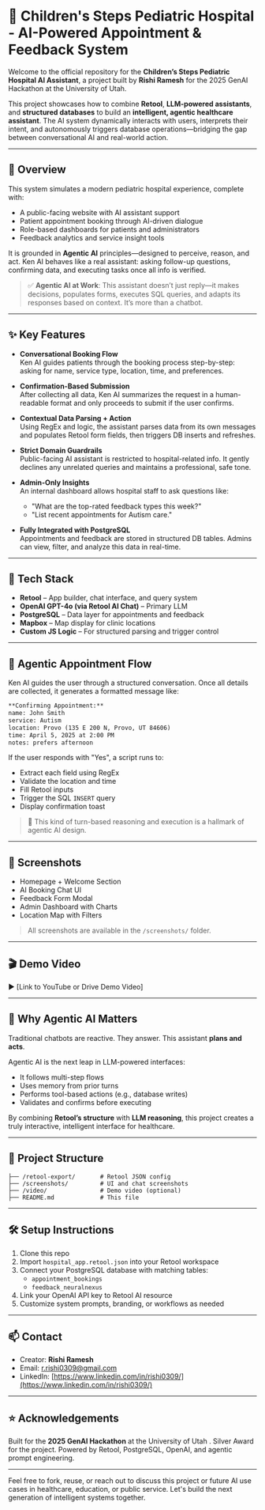 # 🏥 Children's Steps Pediatric Hospital - AI-Powered Appointment & Feedback System

Welcome to the official repository for the **Children’s Steps Pediatric Hospital AI Assistant**, a project built by **Rishi Ramesh** for the 2025 GenAI Hackathon at the University of Utah.

This project showcases how to combine **Retool**, **LLM-powered assistants**, and **structured databases** to build an **intelligent, agentic healthcare assistant**. The AI system dynamically interacts with users, interprets their intent, and autonomously triggers database operations—bridging the gap between conversational AI and real-world action.

---

## 🎯 Overview

This system simulates a modern pediatric hospital experience, complete with:
- A public-facing website with AI assistant support
- Patient appointment booking through AI-driven dialogue
- Role-based dashboards for patients and administrators
- Feedback analytics and service insight tools

It is grounded in **Agentic AI** principles—designed to perceive, reason, and act. Ken AI behaves like a real assistant: asking follow-up questions, confirming data, and executing tasks once all info is verified.

> ✅ **Agentic AI at Work**: This assistant doesn’t just reply—it makes decisions, populates forms, executes SQL queries, and adapts its responses based on context. It’s more than a chatbot.

---

## ✨ Key Features

- **Conversational Booking Flow**  
  Ken AI guides patients through the booking process step-by-step: asking for name, service type, location, time, and preferences.

- **Confirmation-Based Submission**  
  After collecting all data, Ken AI summarizes the request in a human-readable format and only proceeds to submit if the user confirms.

- **Contextual Data Parsing + Action**  
  Using RegEx and logic, the assistant parses data from its own messages and populates Retool form fields, then triggers DB inserts and refreshes.

- **Strict Domain Guardrails**  
  Public-facing AI assistant is restricted to hospital-related info. It gently declines any unrelated queries and maintains a professional, safe tone.

- **Admin-Only Insights**  
  An internal dashboard allows hospital staff to ask questions like:
  - "What are the top-rated feedback types this week?"
  - "List recent appointments for Autism care."

- **Fully Integrated with PostgreSQL**  
  Appointments and feedback are stored in structured DB tables. Admins can view, filter, and analyze this data in real-time.

---

## 🧠 Tech Stack

- **Retool** – App builder, chat interface, and query system
- **OpenAI GPT-4o (via Retool AI Chat)** – Primary LLM
- **PostgreSQL** – Data layer for appointments and feedback
- **Mapbox** – Map display for clinic locations
- **Custom JS Logic** – For structured parsing and trigger control

---

## 🚀 Agentic Appointment Flow

Ken AI guides the user through a structured conversation. Once all details are collected, it generates a formatted message like:

```markdown
**Confirming Appointment:**  
name: John Smith  
service: Autism  
location: Provo (135 E 200 N, Provo, UT 84606)  
time: April 5, 2025 at 2:00 PM  
notes: prefers afternoon
```

If the user responds with "Yes", a script runs to:
- Extract each field using RegEx
- Validate the location and time
- Fill Retool inputs
- Trigger the SQL `INSERT` query
- Display confirmation toast

> 🔄 This kind of turn-based reasoning and execution is a hallmark of agentic AI design.

---

## 📸 Screenshots

- Homepage + Welcome Section  
- AI Booking Chat UI  
- Feedback Form Modal  
- Admin Dashboard with Charts  
- Location Map with Filters

> All screenshots are available in the `/screenshots/` folder.

---

## 🎬 Demo Video

▶️ [Link to YouTube or Drive Demo Video]

---

## 🧠 Why Agentic AI Matters

Traditional chatbots are reactive. They answer. This assistant **plans and acts**.

Agentic AI is the next leap in LLM-powered interfaces:
- It follows multi-step flows
- Uses memory from prior turns
- Performs tool-based actions (e.g., database writes)
- Validates and confirms before executing

By combining **Retool’s structure** with **LLM reasoning**, this project creates a truly interactive, intelligent interface for healthcare.

---

## 📁 Project Structure

```
├── /retool-export/       # Retool JSON config
├── /screenshots/         # UI and chat screenshots
├── /video/               # Demo video (optional)
├── README.md             # This file
```

---

## 🛠️ Setup Instructions

1. Clone this repo
2. Import `hospital_app.retool.json` into your Retool workspace
3. Connect your PostgreSQL database with matching tables:
   - `appointment_bookings`
   - `feedback_neuralnexus`
4. Link your OpenAI API key to Retool AI resource
5. Customize system prompts, branding, or workflows as needed

---

## 📫 Contact

- Creator: **Rishi Ramesh**  
- Email: [r.rishi0309@gmail.com](mailto:r.rishi0309@gmail.com)  
- LinkedIn: [https://www.linkedin.com/in/rishi0309/](https://www.linkedin.com/in/rishi0309/)

---

## ⭐ Acknowledgements

Built for the **2025 GenAI Hackathon** at the University of Utah . Silver Award for the project.
Powered by Retool, PostgreSQL, OpenAI, and agentic prompt engineering.

---

Feel free to fork, reuse, or reach out to discuss this project or future AI use cases in healthcare, education, or public service. Let's build the next generation of intelligent systems together.
